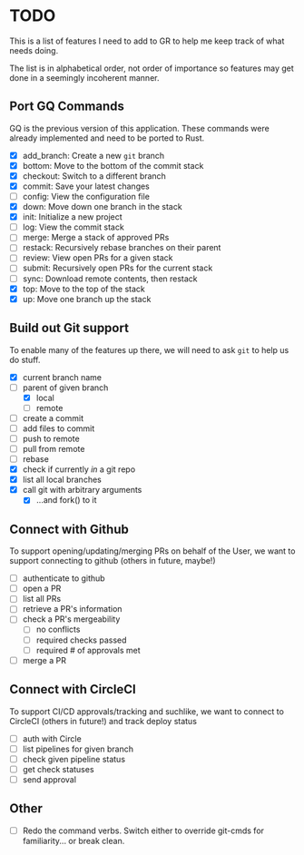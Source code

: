 # TODO
This is a list of features I need to add to GR to help 
me keep track of what needs doing.

The list is in alphabetical order, not order of importance
so features may get done in a seemingly incoherent manner.

## Port GQ Commands
GQ is the previous version of this application. These commands
were already implemented and need to be ported to Rust.

- [x] add_branch: Create a new `git` branch
- [x] bottom: Move to the bottom of the commit stack
- [x] checkout: Switch to a different branch
- [x] commit: Save your latest changes
- [ ] config: View the configuration file
- [x] down: Move down one branch in the stack
- [x] init: Initialize a new project
- [ ] log: View the commit stack
- [ ] merge: Merge a stack of approved PRs 
- [ ] restack: Recursively rebase branches on their parent
- [ ] review: View open PRs for a given stack
- [ ] submit: Recursively open PRs for the current stack
- [ ] sync: Download remote contents, then restack
- [x] top: Move to the top of the stack
- [x] up: Move one branch up the stack

## Build out Git support
To enable many of the features up there, we will need to ask
`git` to help us do stuff. 

- [x] current branch name
- [ ] parent of given branch
  - [x] local
  - [ ] remote
- [ ] create a commit
- [ ] add files to commit
- [ ] push to remote
- [ ] pull from remote
- [ ] rebase
- [x] check if currently _in_ a git repo
- [x] list all local branches
- [x] call git with arbitrary arguments 
  - [x] ...and fork() to it 

## Connect with Github
To support opening/updating/merging PRs on behalf of the User,
we want to support connecting to github (others in future, maybe!)

- [ ] authenticate to github
- [ ] open a PR
- [ ] list all PRs
- [ ] retrieve a PR's information
- [ ] check a PR's mergeability 
  - [ ] no conflicts
  - [ ] required checks passed
  - [ ] required # of approvals met
- [ ] merge a PR

## Connect with CircleCI
To support CI/CD approvals/tracking and suchlike, we want
to connect to CircleCI (others in future!) and track deploy status

- [ ] auth with Circle
- [ ] list pipelines for given branch
- [ ] check given pipeline status
- [ ] get check statuses
- [ ] send approval

## Other

- [ ] Redo the command verbs. Switch either to override git-cmds for familiarity... or break clean.